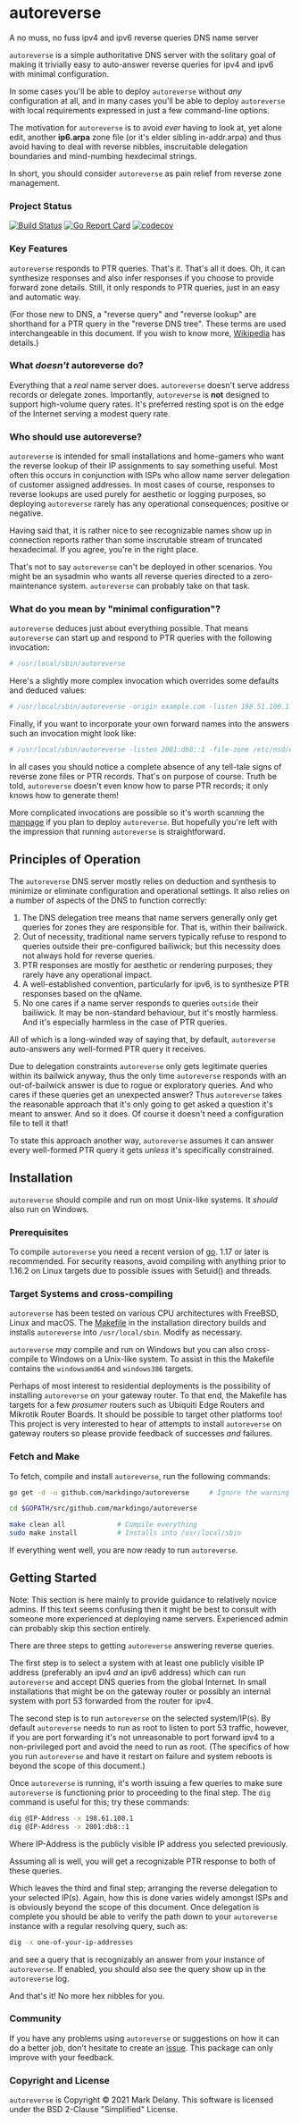 # autoreverse
A no muss, no fuss ipv4 and ipv6 reverse queries DNS name server

`autoreverse` is a simple authoritative DNS server with the solitary goal of making it
trivially easy to auto-answer reverse queries for ipv4 and ipv6 with minimal configuration.

In some cases you'll be able to deploy `autoreverse` without *any* configuration at all,
and in many cases you'll be able to deploy `autoreverse` with local requirements expressed
in just a few command-line options.

The motivation for `autoreverse` is to avoid *ever* having to look at, yet alone edit,
another **ip6.arpa** zone file (or it's elder sibling in-addr.arpa) and thus avoid having to deal
with reverse nibbles, inscruitable delegation boundaries and mind-numbing hexdecimal
strings.

In short, you should consider `autoreverse` as pain relief from reverse zone management.

### Project Status

[![Build Status](https://travis-ci.org/markdingo/autoreverse.svg?branch=master)](https://travis-ci.org/markdingo/autoreverse)
[![Go Report Card](https://goreportcard.com/badge/github.com/markdingo/autoreverse)](https://goreportcard.com/report/github.com/markdingo/autoreverse)
[![codecov](https://codecov.io/gh/markdingo/autoreverse/branch/master/graph/badge.svg)](https://codecov.io/gh/markdingo/autoreverse)

### Key Features

`autoreverse` responds to PTR queries. That's it. That's all it does. Oh, it can
synthesize responses and also infer responses if you choose to provide forward zone
details. Still, it only responds to PTR queries, just in an easy and automatic way.

(For those new to DNS, a "reverse query" and "reverse lookup" are shorthand for a PTR
query in the "reverse DNS tree". These terms are used interchangeable in this document. If
you wish to know more, [Wikipedia](https://en.wikipedia.org/wiki/Reverse_DNS_lookup)
has details.)

### What *doesn't* autoreverse do?

Everything that a *real* name server does. `autoreverse` doesn't serve address records or
delegate zones. Importantly, `autoreverse` is **not** designed to support high-volume
query rates. It's preferred resting spot is on the edge of the Internet serving a modest
query rate.

### Who should use autoreverse?

`autoreverse` is intended for small installations and home-gamers who want the reverse
lookup of their IP assignments to say something useful. Most often this occurs in
conjunction with ISPs who allow name server delegation of customer assigned
addresses. In most cases of course, responses to reverse lookups are used purely for
aesthetic or logging purposes, so deploying `autoreverse` rarely has any operational
consequences; positive or negative.

Having said that, it is rather nice to see recognizable names show up in connection
reports rather than some inscrutable stream of truncated hexadecimal. If you agree, you're
in the right place.

That's not to say `autoreverse` can't be deployed in other scenarios. You might be an
sysadmin who wants all reverse queries directed to a zero-maintenance
system. `autoreverse` can probably take on that task.


### What do you mean by "minimal configuration"?

`autoreverse` deduces just about everything possible. That means `autoreverse` can start
up and respond to PTR queries with the following invocation:

```sh
# /usr/local/sbin/autoreverse
```

Here's a slightly more complex invocation which overrides some defaults and deduced
values:

```sh
# /usr/local/sbin/autoreverse -origin example.com -listen 198.51.100.1
```

Finally, if you want to incorporate your own forward names into the answers such an
invocation might look like:


```sh
# /usr/local/sbin/autoreverse -listen 2001:db8::1 -file-zone /etc/nsd/example.net.zone
```

In all cases you should notice a complete absence of any tell-tale signs of reverse zone
files or PTR records. That's on purpose of course. Truth be told, `autoreverse` doesn't
even know how to parse PTR records; it only knows how to generate them!

More complicated invocations are possible so it's worth scanning the
[manpage](./autogen/MANPAGE.txt) if you plan to deploy `autoreverse`. But hopefully you're
left with the impression that running `autoreverse` is straightforward.

## Principles of Operation

The `autoreverse` DNS server mostly relies on deduction and synthesis to minimize or
eliminate configuration and operational settings. It also relies on a number of
aspects of the DNS to function correctly:

1. The DNS delegation tree means that name servers generally only get queries for zones
they are responsible for. That is, within their bailiwick.
2. Out of necessity, traditional name servers typically refuse to respond to queries outside their
pre-configured bailiwick; but this necessity does not always hold for reverse queries.
3. PTR responses are mostly for aesthetic or rendering purposes; they rarely have any
operational impact.
4. A well-established convention, particularly for ipv6, is to synthesize PTR responses
based on the qName.
5. No one cares if a name server responds to queries `outside` their
bailiwick. It may be non-standard behaviour, but it's mostly harmless. And it's especially
harmless in the case of PTR queries.

All of which is a long-winded way of saying that, by default, `autoreverse` auto-answers
any well-formed PTR query it receives.

Due to delegation constraints `autoreverse` only gets legitimate queries within its
bailwick anyway, thus the only time `autoreverse` responds with an out-of-bailwick answer
is due to rogue or exploratory queries. And who cares if these queries get an unexpected
answer? Thus `autoreverse` takes the reasonable approach that it's only going to get asked
a question it's meant to answer. And so it does. Of course it doesn't need a configuration
file to tell it that!

To state this approach another way, `autoreverse` assumes it can answer every well-formed
PTR query it gets *unless* it's specifically constrained.

## Installation

`autoreverse` should compile and run on most Unix-like systems. It *should* also run on
Windows.


### Prerequisites

To compile `autoreverse` you need a recent version of [go](https://golang.org). 1.17 or
later is recommended. For security reasons, avoid compiling with anything prior to 1.16.2
on Linux targets due to possible issues with Setuid() and threads.

### Target Systems and cross-compiling

`autoreverse` has been tested on various CPU architectures with FreeBSD, Linux and
macOS. The [Makefile](./Makefile) in the installation directory builds and installs
`autoreverse` into `/usr/local/sbin`. Modify as necessary.

`autoreverse` *may* compile and run on Windows but you can also cross-compile to Windows
on a Unix-like system. To assist in this the Makefile contains the `windowsamd64` and
`windows386` targets.

Perhaps of most interest to residential deployments is the possibility of installing
`autoreverse` on your gateway router. To that end, the Makefile has targets for a
few *prosumer* routers such as Ubiquiti Edge Routers and Mikrotik Router Boards. It should
be possible to target other platforms too! This project is very interested to hear of
attempts to install `autoreverse` on gateway routers so please provide feedback of
successes *and* failures.

### Fetch and Make

To fetch, compile and install `autoreverse`, run the following commands:

```sh
go get -d -u github.com/markdingo/autoreverse     # Ignore the warning about no go programs

cd $GOPATH/src/github.com/markdingo/autoreverse

make clean all             # Compile everything
sudo make install          # Installs into /usr/local/sbin
```

If everything went well, you are now ready to run `autoreverse`.

## Getting Started

Note: This section is here mainly to provide guidance to relatively novice admins. If this
text seems confusing then it might be best to consult with someone more experienced at
deploying name servers. Experienced admin can probably skip this section entirely.

There are three steps to getting `autoreverse` answering reverse queries.

The first step is to select a system with at least one publicly visible IP address
(preferably an ipv4 *and* an ipv6 address) which can run `autoreverse` and accept DNS
queries from the global Internet. In small installations that might be on the gateway
router or possibly an internal system with port 53 forwarded from the router for ipv4.

The second step is to run `autoreverse` on the selected system/IP(s). By default
`autoreverse` needs to run as root to listen to port 53 traffic, however, if you are port
forwarding it's not unreasonable to port forward ipv4 to a non-privileged port and avoid
the need to run as root. (The specifics of how you run `autoreverse` and have it restart
on failure and system reboots is beyond the scope of this document.)

Once `autoreverse` is running, it's worth issuing a few queries to make sure `autoreverse`
is functioning prior to proceeding to the final step. The `dig` command is useful for
this; try these commands:

```sh
dig @IP-Address -x 198.61.100.1
dig @IP-Address -x 2001:db8::1
```

Where IP-Address is the publicly visible IP address you selected previously.

Assuming all is well, you will get a recognizable PTR response to both of these queries.

Which leaves the third and final step; arranging the reverse delegation to your selected
IP(s). Again, how this is done varies widely amongst ISPs and is obviously beyond the
scope of this document. Once delegation is complete you should be able to verify the
path down to your `autoreverse` instance with a regular resolving query, such as:

```sh
dig -x one-of-your-ip-addresses
```

and see a query that is recognizably an answer from your instance of `autoreverse`. If
enabled, you should also see the query show up in the `autoreverse` log.

And that's it! No more hex nibbles for you.

### Community

If you have any problems using `autoreverse` or suggestions on how it can do a better job,
don't hesitate to create an [issue](https://github.com/markdingo/autoreverse/issues).
This package can only improve with your feedback.

### Copyright and License

`autoreverse` is Copyright :copyright: 2021 Mark Delany. This software is licensed under
the BSD 2-Clause "Simplified" License.
